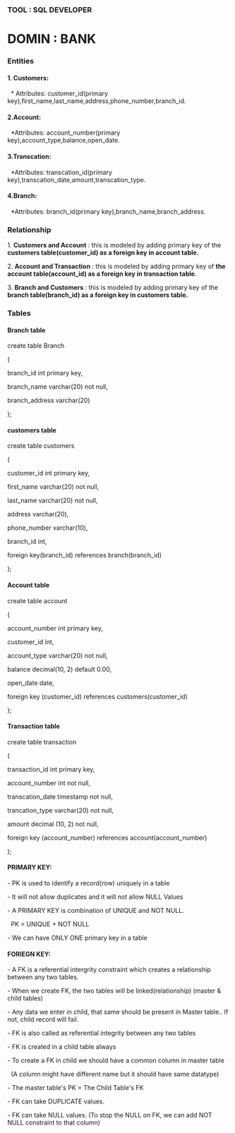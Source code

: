 ### TOOL   : SQL DEVELOPER

# DOMIN  : BANK



### Entities

#### 1\. Customers:

   \* Attributes: customer\_id(primary key),first\_name,last\_name,address,phone\_number,branch\_id.

#### 2.Account:

   \*Attributes: account\_number(primary key),account\_type,balance,open\_date.

#### 3.Transcation:

   \*Attributes: transcation\_id(primary key),transcation\_date,amount,transcation\_type.

#### 4.Branch:

    \*Attributes: branch\_id(primary key),branch\_name,branch\_address.



### Relationship

1\. **Customers and Account** : this is modeled by adding primary key of the **customers table(customer\_id) as a foreign key in account table.**

2\. **Account and Transaction** : this is modeled by adding primary key of **the account table(account\_id) as a foreign key in transaction table**.

3\. **Branch and Customers** : this is modeled by adding primary key of the **branch table(branch\_id) as a foreign key in customers table.**



### Tables

#### Branch table



create table Branch

(

branch\_id int primary key,

branch\_name varchar(20) not null,

branch\_address varchar(20)

);



#### customers table



create table customers

(

customer\_id int primary key,

first\_name varchar(20) not null,

last\_name varchar(20) not null,

address varchar(20),

phone\_number varchar(10),

branch\_id int,

foreign key(branch\_id) references branch(branch\_id)

);



#### Account table



create table account

(

account\_number int primary key,

customer\_id int,

account\_type varchar(20) not null,

balance decimal(10, 2) default 0.00,

open\_date date,

foreign key (customer\_id) references customers(customer\_id)

);



#### Transaction table



create table transaction

(

transaction\_id int primary key,

account\_number int not null,

transcation\_date timestamp not null,

trancation\_type varchar(20) not null,

amount decimal (10, 2) not null,

foreign key (account\_number) references account(account\_number)

);





#### **PRIMARY KEY:**



\- PK is used to identify a record(row) uniquely in a table

\- It will not allow duplicates and it will not allow NULL Values

\- A PRIMARY KEY is combination of UNIQUE and NOT NULL.

      PK = UNIQUE + NOT NULL

\- We can have ONLY ONE primary key in a table



#### FORIEGN KEY:



\- A FK is a referential intergrity  constraint which  creates a relationship between any two tables.

\- When we create FK, the two tables will be linked(relationship) (master \& child tables)

\- Any data we enter in child, that same should be present in Master table.. If not, child record will fail.

\- FK is also called as referential integrity between any two tables

\- FK is created in  a child table always

\- To create a FK in child we should have a common column in master table

  (A column might have different name but it should have same datatype)

\- The master table's PK = The Child Table's FK

\- FK can take DUPLICATE values.

\- FK can take NULL values. (To stop the NULL on FK, we can add NOT NULL constraint to that column)

